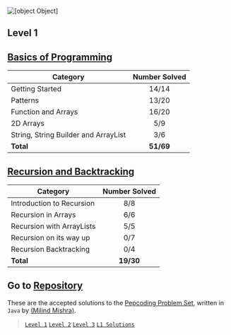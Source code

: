 ![[object Object]](https://socialify.git.ci/thatbeautifuldream/pepcoding-dsa/image?description=1&language=1&name=1&owner=1&theme=Dark)

## Level 1

## [Basics of Programming](https://thatbeautifuldream.github.io/pepcoding-dsa/archive/level-1/basics-of-programming.html)

| Category                             | Number Solved |
| ------------------------------------ | :-----------: |
| Getting Started                      |     14/14     |
| Patterns                             |     13/20     |
| Function and Arrays                  |     16/20     |
| 2D Arrays                            |      5/9      |
| String, String Builder and ArrayList |      3/6      |
| **Total**                            |   **51/69**   |

## [Recursion and Backtracking](https://thatbeautifuldream.github.io/pepcoding-dsa/archive/level-1/recursion-and-backtracking.html)

| Category                  | Number Solved |
| ------------------------- | :-----------: |
| Introduction to Recursion |      8/8      |
| Recursion in Arrays       |      6/6      |
| Recursion with ArrayLists |      5/5      |
| Recursion on its way up   |      0/7      |
| Recursion Backtracking    |      0/4      |
| **Total**                 |   **19/30**   |

## Go to [Repository](https://github.com/thatbeautifuldream/pepcoding-dsa)

These are the accepted solutions to the [Pepcoding Problem Set](https://www.pepcoding.com/resources/online-java-foundation/), written in `Java` by [(Milind Mishra)](https://milind.bio.link).

> [`Level 1`](https://www.pepcoding.com/resources/online-java-foundation) [`Level 2`](https://www.pepcoding.com/resources/data-structures-and-algorithms-in-java-levelup) [`Level 3`](https://www.pepcoding.com/resources/data-structures-and-algorithms-in-java-interview-prep) [`L1 Solutions`](https://github.com/thatbeautifuldream/dsa-level1)
